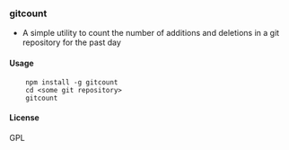 ### gitcount

- A simple utility to count the number of additions and deletions in a git repository for the past day

#### Usage
		npm install -g gitcount
		cd <some git repository>
		gitcount

#### License

GPL
